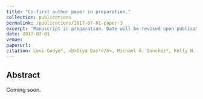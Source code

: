 ```yaml
---
title: "Co-first author paper in preparation."
collection: publications
permalink: /publications/2017-07-01-paper-3
excerpt: 'Manuscript in preparation. Date will be revised upon publication.'
date: 2017-07-01
venue: 
paperurl: 
citation: Levi Gadye*, <b>Diya Das*</b>, Michael A. Sanchez*, Kelly N. Street, Davide Risso, Ariane Baudhuin, Michael B. Cole, Allon Wagner, Yoon Gi Choi, Elizabeth Purdom, Sandrine Dudoit, Nir Yosef, John Ngai, and Russell B. Fletcher*. Manuscript in preparation.
---
```


## Abstract
Coming soon.

